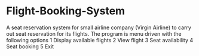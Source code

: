 # Flight-Booking-System
A seat reservation system for small airline company (Virgin Airline) to carry out seat reservation for its flights.  The program is menu driven with the following options  1 Display available flights 2 View flight 3 Seat availability 4 Seat booking 5 Exit
